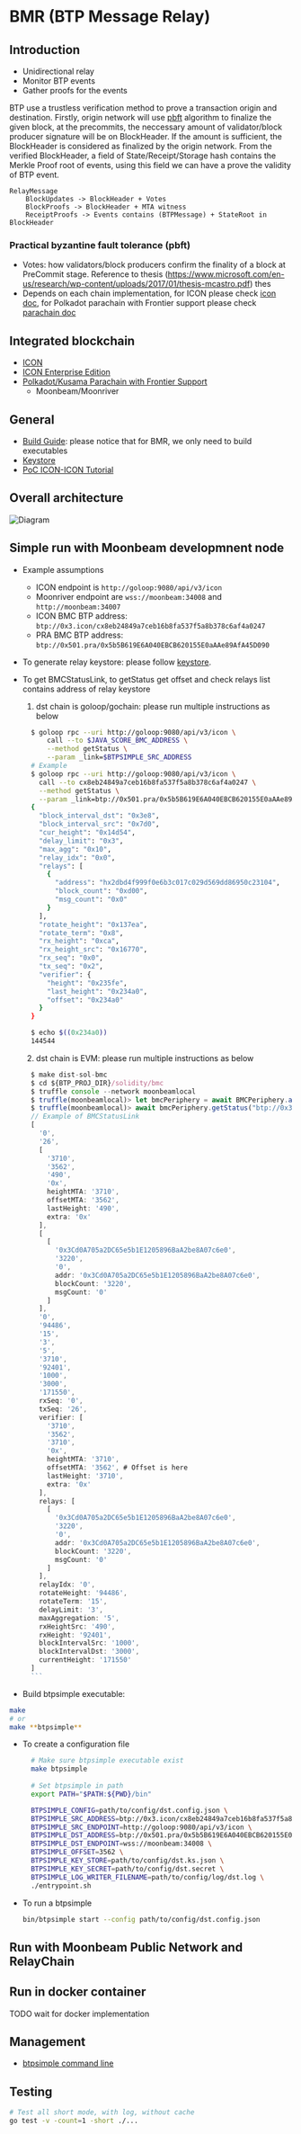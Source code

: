 # BMR (BTP Message Relay)

## Introduction

* Unidirectional relay
* Monitor BTP events  
* Gather proofs for the events

BTP use a trustless verification method to prove a transaction origin and destination. Firstly, origin network will use [pbft](#practical-byzantine-fault-tolerance-pbft) algorithm to finalize the given block, at the precommits, the neccessary amount of validator/block producer signature will be on BlockHeader. If the amount is sufficient, the BlockHeader is considered as finalized by the origin network. From the verified BlockHeader, a field of State/Receipt/Storage hash contains the Merkle Proof root of events, using this field we can have a prove the validity of BTP event.

```
RelayMessage
    BlockUpdates -> BlockHeader + Votes
    BlockProofs -> BlockHeader + MTA witness
    ReceiptProofs -> Events contains (BTPMessage) + StateRoot in BlockHeader
```

### Practical byzantine fault tolerance (pbft)

- Votes: how validators/block producers confirm the finality of a block at PreCommit stage. Reference to thesis (https://www.microsoft.com/en-us/research/wp-content/uploads/2017/01/thesis-mcastro.pdf) thes
- Depends on each chain implementation, for ICON please check [icon doc](icon.md), for Polkadot parachain with Frontier support please check [parachain doc](polkadot_parachain_with_frontier.md)

## Integrated blockchain
* [ICON](icon.md)
* [ICON Enterprise Edition](iconee.md)
* [Polkadot/Kusama Parachain with Frontier Support](polkadot_parachain_with_frontier.md)
  * Moonbeam/Moonriver

## General
* [Build Guide](build.md): please notice that for BMR, we only need to build executables
* [Keystore](keystore.md)
* [PoC ICON-ICON Tutorial](tutorial.md)

## Overall architecture

![Diagram](./img/bmr_overall_architecture.drawio.svg)
## Simple run with Moonbeam developmnent node

* Example assumptions
  * ICON endpoint is `http://goloop:9080/api/v3/icon`
  * Moonriver endpoint are `wss://moonbeam:34008` and `http://moonbeam:34007`
  * ICON BMC BTP address: `btp://0x3.icon/cx8eb24849a7ceb16b8fa537f5a8b378c6af4a0247`
  * PRA BMC BTP address: `btp://0x501.pra/0x5b5B619E6A040EBCB620155E0aAAe89AfA45D090`

* To generate relay keystore: please follow [keystore](keystore.md).
* To get BMCStatusLink, to getStatus get offset and check relays list contains address of relay keystore
  1. dst chain is goloop/gochain: please run multiple instructions as below
    ```bash
      $ goloop rpc --uri http://goloop:9080/api/v3/icon \
          call --to $JAVA_SCORE_BMC_ADDRESS \
          --method getStatus \
          --param _link=$BTPSIMPLE_SRC_ADDRESS
      # Example
      $ goloop rpc --uri http://goloop:9080/api/v3/icon \
        call --to cx8eb24849a7ceb16b8fa537f5a8b378c6af4a0247 \
        --method getStatus \
        --param _link=btp://0x501.pra/0x5b5B619E6A040EBCB620155E0aAAe89AfA45D090
      {
        "block_interval_dst": "0x3e8",
        "block_interval_src": "0x7d0",
        "cur_height": "0x14d54",
        "delay_limit": "0x3",
        "max_agg": "0x10",
        "relay_idx": "0x0",
        "relays": [
          {
            "address": "hx2dbd4f999f0e6b3c017c029d569dd86950c23104",
            "block_count": "0xd00",
            "msg_count": "0x0"
          }
        ],
        "rotate_height": "0x137ea",
        "rotate_term": "0x8",
        "rx_height": "0xca",
        "rx_height_src": "0x16770",
        "rx_seq": "0x0",
        "tx_seq": "0x2",
        "verifier": {
          "height": "0x235fe",
          "last_height": "0x234a0",
          "offset": "0x234a0"
        }
      }

      $ echo $((0x234a0))
      144544
    ```
  2. dst chain is EVM: please run multiple instructions as below
  
    ```javascript
      $ make dist-sol-bmc
      $ cd ${BTP_PROJ_DIR}/solidity/bmc
      $ truffle console --network moonbeamlocal
      $ truffle(moonbeamlocal)> let bmcPeriphery = await BMCPeriphery.at("0x5b5B619E6A040EBCB620155E0aAAe89AfA45D090")
      $ truffle(moonbeamlocal)> await bmcPeriphery.getStatus("btp://0x3.icon/cx8eb24849a7ceb16b8fa537f5a8b378c6af4a0247")
      // Example of BMCStatusLink
      [
        '0',
        '26',
        [
          '3710',
          '3562',
          '490',
          '0x',
          heightMTA: '3710',
          offsetMTA: '3562',
          lastHeight: '490',
          extra: '0x'
        ],
        [
          [
            '0x3Cd0A705a2DC65e5b1E1205896BaA2be8A07c6e0',
            '3220',
            '0',
            addr: '0x3Cd0A705a2DC65e5b1E1205896BaA2be8A07c6e0',
            blockCount: '3220',
            msgCount: '0'
          ]
        ],
        '0',
        '94486',
        '15',
        '3',
        '5',
        '3710',
        '92401',
        '1000',
        '3000',
        '171550',
        rxSeq: '0',
        txSeq: '26',
        verifier: [
          '3710',
          '3562',
          '3710',
          '0x',
          heightMTA: '3710',
          offsetMTA: '3562', # Offset is here
          lastHeight: '3710',
          extra: '0x'
        ],
        relays: [
          [
            '0x3Cd0A705a2DC65e5b1E1205896BaA2be8A07c6e0',
            '3220',
            '0',
            addr: '0x3Cd0A705a2DC65e5b1E1205896BaA2be8A07c6e0',
            blockCount: '3220',
            msgCount: '0'
          ]
        ],
        relayIdx: '0',
        rotateHeight: '94486',
        rotateTerm: '15',
        delayLimit: '3',
        maxAggregation: '5',
        rxHeightSrc: '490',
        rxHeight: '92401',
        blockIntervalSrc: '1000',
        blockIntervalDst: '3000',
        currentHeight: '171550'
      ]
      ```

* Build btpsimple executable:

```bash
make
# or
make **btpsimple**
```

* To create a configuration file
  ```bash
    # Make sure btpsimple executable exist
    make btpsimple
    
    # Set btpsimple in path
    export PATH="$PATH:${PWD}/bin"

    BTPSIMPLE_CONFIG=path/to/config/dst.config.json \
    BTPSIMPLE_SRC_ADDRESS=btp://0x3.icon/cx8eb24849a7ceb16b8fa537f5a8b378c6af4a0247 \
    BTPSIMPLE_SRC_ENDPOINT=http://goloop:9080/api/v3/icon \
    BTPSIMPLE_DST_ADDRESS=btp://0x501.pra/0x5b5B619E6A040EBCB620155E0aAAe89AfA45D090 \
    BTPSIMPLE_DST_ENDPOINT=wss://moonbeam:34008 \
    BTPSIMPLE_OFFSET=3562 \
    BTPSIMPLE_KEY_STORE=path/to/config/dst.ks.json \
    BTPSIMPLE_KEY_SECRET=path/to/config/dst.secret \
    BTPSIMPLE_LOG_WRITER_FILENAME=path/to/config/log/dst.log \
    ./entrypoint.sh
  ```
* To run a btpsimple
  ```bash
  bin/btpsimple start --config path/to/config/dst.config.json
  ```

## Run with Moonbeam Public Network and RelayChain


## Run in docker container

TODO wait for docker implementation

## Management
* [btpsimple command line](btpsimple_cli.md)

## Testing

```bash
# Test all short mode, with log, without cache
go test -v -count=1 -short ./...  
```
